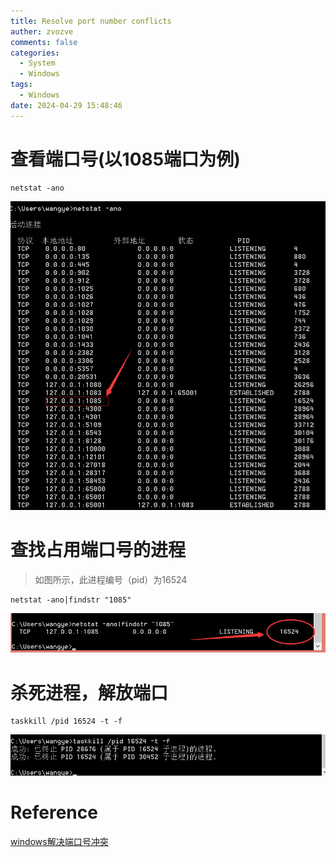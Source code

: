 ```yaml
---
title: Resolve port number conflicts
auther: zvozve
comments: false
categories:
  - System
  - Windows
tags:
  - Windows
date: 2024-04-29 15:48:46
---
```

# 查看端口号(以1085端口为例)

```shell
netstat -ano 
```

![](/images/20240425142147.png)

# 查找占用端口号的进程

> 如图所示，此进程编号（pid）为16524

```shell
netstat -ano|findstr "1085"
```

![](/images/20240425142151.png)

# 杀死进程，解放端口

```shell
taskkill /pid 16524 -t -f
```

![](/images/20240425142156.png)

# Reference

[windows解决端口号冲突](https://blog.csdn.net/qq_36251958/article/details/79346299)

